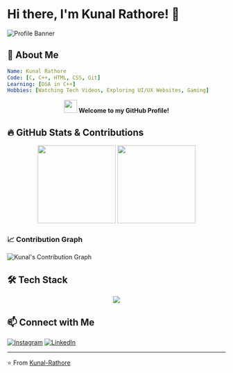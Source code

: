 # Hi there, I'm Kunal Rathore! 👋

![Profile Banner](https://komarev.com/ghpvc/?username=Kunal-Rathore&color=blue&style=flat-square)

## 🚀 About Me

```yaml
Name: Kunal Rathore
Code: [C, C++, HTML, CSS, Git]
Learning: [DSA in C++]
Hobbies: [Watching Tech Videos, Exploring UI/UX Websites, Gaming]
```

<p align="center">
  <img src="https://media.giphy.com/media/hvRJCLFzcasrR4ia7z/giphy.gif" width="30px" height="30px"> 
  <b>Welcome to my GitHub Profile!</b>
</p>

## 🔥 GitHub Stats & Contributions

<p align="center">
  <img src="https://github-readme-stats.vercel.app/api?username=Kunal-Rathore&show_icons=true&theme=tokyonight" height="180px"/>
  <img src="https://streak-stats.demolab.com/?user=Kunal-Rathore&theme=tokyonight" height="180px"/>
</p>

### 📈 Contribution Graph
![Kunal's Contribution Graph](https://github-readme-activity-graph.vercel.app/graph?username=Kunal-Rathore&theme=tokyo-night)

## 🛠️ Tech Stack

<p align="center">
  <img src="https://skillicons.dev/icons?i=cpp,html,css,git,github" />
</p>

## 📫 Connect with Me

[![Instagram](https://img.shields.io/badge/GitHub-Kunal--Rathore-181717?style=for-the-badge&logo=ginstagram)](https://github.com/Kunal-Rathore)
[![LinkedIn](https://img.shields.io/badge/LinkedIn-Kunal%20Rathore-blue?style=for-the-badge&logo=linkedin)](https://www.linkedin.com/in/kunal-rathore/)


---
⭐️ From [Kunal-Rathore](https://github.com/Kunal-Rathore)
